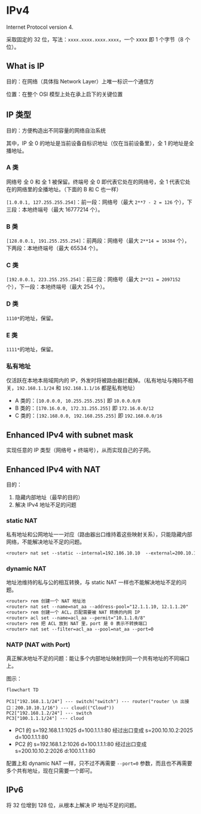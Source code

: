 # IPv4

Internet Protocol version 4.

采取固定的 32 位，写法：`xxxx.xxxx.xxxx.xxxx`，一个 xxxx 即 1 个字节（8 个位）。

## What is IP

目的：在网络（具体指 Network Layer）上唯一标识一个通信方

位置：在整个 OSI 模型上处在承上启下的关键位置

## IP 类型

目的：方便构造出不同容量的网络自治系统

其中，IP 全 0 的地址是当前设备自标识地址（仅在当前设备里），全 1 的地址是全播地址。

### A 类

网络号 全 0 和 全 1 被保留。终端号 全 0 即代表它处在的网络号，全 1 代表它处在的网络里的全播地址。（下面的 B 和 C 也一样）

`[1.0.0.1, 127.255.255.254]`：前一段：网络号（最大 `2**7 - 2 = 126` 个），下三段：本地终端号（最大 16777214 个）。

### B 类

`[128.0.0.1, 191.255.255.254]`：前两段：网络号（最大 `2**14 = 16384` 个），下两段：本地终端号（最大 65534 个）。

### C 类

`[192.0.0.1, 223.255.255.254]`：前三段：网络号（最大 `2**21 = 2097152` 个），下一段：本地终端号（最大 254 个）。

### D 类

`1110*`的地址，保留。

### E 类

`1111*`的地址，保留。

### 私有地址

仅活跃在本地本局域网内的 IP，外发时将被路由器拦截掉。（私有地址与掩码不相关，`192.168.1.1/24` 和 `192.168.1.1/16` 都是私有地址）

- A 类的：`[10.0.0.0, 10.255.255.255]` 即 `10.0.0.0/8`
- B 类的：`[170.16.0.0, 172.31.255.255]` 即 `172.16.0.0/12`
- C 类的：`[192.168.0.0, 192.168.255.255]` 即 `192.168.0.0/16`

## Enhanced IPv4 with subnet mask

实现任意的 IP 类型（网络号 + 终端号），从而实现自己的子网。

## Enhanced IPv4 with NAT

目的：

1. 隐藏内部地址（最早的目的）
2. 解决 IPv4 地址不足的问题

### static NAT

私有地址和公网地址一一对应（路由器出口维持着这些映射关系），只能隐藏内部网络，不能解决地址不足的问题。

```txt
<router> nat set --static --internal=192.186.10.10  --external=200.10.10.10

```

### dynamic NAT

地址池维持的私与公的相互转换，与 static NAT 一样也不能解决地址不足的问题。

```txt
<router> rem 创建一个 NAT 地址池
<router> nat set --name=nat_aa --address-pool="12.1.1.10, 12.1.1.20"
<router> rem 创建一个 ACL，匹配需要被 NAT 转换的内网 IP
<router> acl set --name=acl_aa --permit="10.1.1.0/8"
<router> rem 把 ACL 放到 NAT 里，port 是 0 表示不转换端口
<router> nat set --filter=acl_aa --pool=nat_aa --port=0

```

### NATP (NAT with Port)

真正解决地址不足的问题：能让多个内部地址映射到同一个共有地址的不同端口上。

图示：

```mermaid
flowchart TD

PC1["192.168.1.1/24"] --- switch("switch") --- router("router \n 出接口：200.10.10.1/16") --- cloud(("Cloud"))
PC2["192.168.1.2/24"] --- switch
PC3["100.1.1.1/24"] --- cloud

```

- PC1 的 s=192.168.1.1:1025 d=100.1.1.1:80 经过出口变成 s=200.10.10.2:2025 d=100.1.1.1:80
- PC2 的 s=192.168.1.2:1026 d=100.1.1.1:80 经过出口变成 s=200.10.10.2:2026 d:100.1.1.1:80

配置上和 dynamic NAT 一样，只不过不再需要 `--port=0` 参数，而且也不再需要多个共有地址，现在只需要一个即可。

## IPv6

将 32 位增到 128 位，从根本上解决 IP 地址不足的问题。
